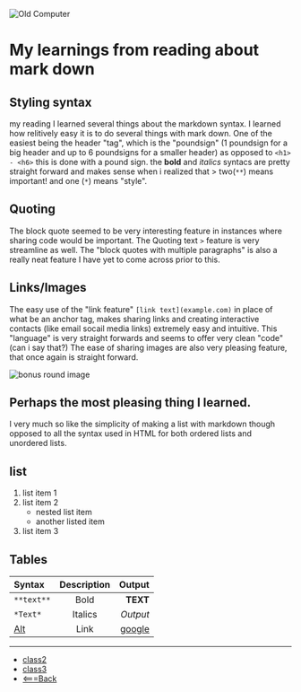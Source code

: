 ![Old Computer](https://external-content.duckduckgo.com/iu/?u=https%3A%2F%2Ftse4.mm.bing.net%2Fth%3Fid%3DOIP.PDJ_SfzLjByO3ODVqsn7EAAAAA%26pid%3DApi&f=1)

# My learnings from reading about mark down

## Styling syntax
my reading I learned several things about the markdown syntax.
I learned how relitively easy it is to do several things with mark down. One of the easiest being the header "tag", which is the "poundsign" (1 poundsign for a big header and up to 6 poundsigns for a smaller header) as opposed to `` <h1> - <h6> `` this is done with a pound sign.
the **bold** and *italics* syntacs are pretty straight forward and makes sense when i realized that > two(``**``) means important! and one (``*``) means "style".

## Quoting
The block quote seemed to be very interesting feature in instances where sharing code would be important. The Quoting text ``>`` feature is very streamline as well.
The "block quotes with multiple paragraphs" is also a really neat feature I have yet to come across prior to this.

## Links/Images 
The easy use of the "link feature" ``[link text](example.com)`` in place of what be an anchor tag, makes sharing links and creating interactive contacts (like email socail media links) extremely easy and intuitive. This "language" is very straight forwards and seems to offer very clean "code"(can i say that?)
The ease of sharing images are also very pleasing feature, that once again is straight forward.


![bonus round image](http://static1.1.sqspcdn.com/static/f/278256/4975825/1260037523887/secret2.1.png?token=B4erQO5mDnr6MMB28Sxpka%2Ber%2BE%3D)



## Perhaps the most pleasing thing I learned.
I very much so like the simplicity of making a list with markdown though opposed to all  the syntax used in HTML for both ordered lists and unordered lists.



## list 
 1. list item 1
 1. list item 2
    * nested list item
    * another listed item
 1. list item 3 




## Tables

 | Syntax             |  Description |  Output                            |
 | :---               |     :---:    |   ---:                             |
 | ``**text**``       |  Bold        |  **TEXT**                          |
 | ``*Text*``         |  Italics     |  *Output*                          |
 | [Alt](example.com) |  Link        |  [google](https://www.google.com)  |

 *****


* [class2](class2.md)
* [class3](class3.md)
* [<===Back](README.md)
